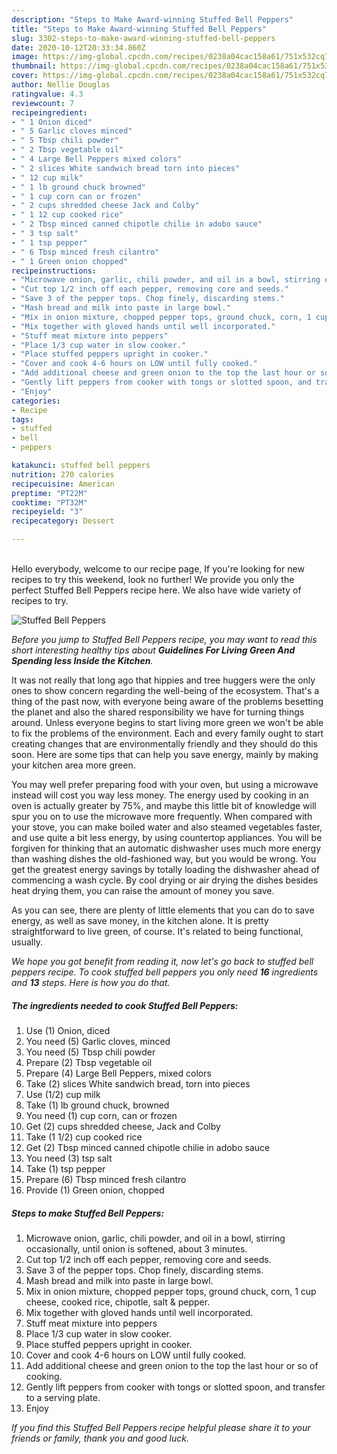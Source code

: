```yaml
---
description: "Steps to Make Award-winning Stuffed Bell Peppers"
title: "Steps to Make Award-winning Stuffed Bell Peppers"
slug: 3302-steps-to-make-award-winning-stuffed-bell-peppers
date: 2020-10-12T20:33:34.860Z
image: https://img-global.cpcdn.com/recipes/0238a04cac158a61/751x532cq70/stuffed-bell-peppers-recipe-main-photo.jpg
thumbnail: https://img-global.cpcdn.com/recipes/0238a04cac158a61/751x532cq70/stuffed-bell-peppers-recipe-main-photo.jpg
cover: https://img-global.cpcdn.com/recipes/0238a04cac158a61/751x532cq70/stuffed-bell-peppers-recipe-main-photo.jpg
author: Nellie Douglas
ratingvalue: 4.3
reviewcount: 7
recipeingredient:
- " 1 Onion diced"
- " 5 Garlic cloves minced"
- " 5 Tbsp chili powder"
- " 2 Tbsp vegetable oil"
- " 4 Large Bell Peppers mixed colors"
- " 2 slices White sandwich bread torn into pieces"
- " 12 cup milk"
- " 1 lb ground chuck browned"
- " 1 cup corn can or frozen"
- " 2 cups shredded cheese Jack and Colby"
- " 1 12 cup cooked rice"
- " 2 Tbsp minced canned chipotle chilie in adobo sauce"
- " 3 tsp salt"
- " 1 tsp pepper"
- " 6 Tbsp minced fresh cilantro"
- " 1 Green onion chopped"
recipeinstructions:
- "Microwave onion, garlic, chili powder, and oil in a bowl, stirring occasionally, until onion is softened, about 3 minutes."
- "Cut top 1/2 inch off each pepper, removing core and seeds."
- "Save 3 of the pepper tops. Chop finely, discarding stems."
- "Mash bread and milk into paste in large bowl."
- "Mix in onion mixture, chopped pepper tops, ground chuck, corn, 1 cup cheese, cooked rice, chipotle, salt &amp; pepper."
- "Mix together with gloved hands until well incorporated."
- "Stuff meat mixture into peppers"
- "Place 1/3 cup water in slow cooker."
- "Place stuffed peppers upright in cooker."
- "Cover and cook 4-6 hours on LOW until fully cooked."
- "Add additional cheese and green onion to the top the last hour or so of cooking."
- "Gently lift peppers from cooker with tongs or slotted spoon, and transfer to a serving plate."
- "Enjoy"
categories:
- Recipe
tags:
- stuffed
- bell
- peppers

katakunci: stuffed bell peppers 
nutrition: 270 calories
recipecuisine: American
preptime: "PT22M"
cooktime: "PT32M"
recipeyield: "3"
recipecategory: Dessert

---
```

<br>
Hello everybody, welcome to our recipe page, If you're looking for new recipes to try this weekend, look no further! We provide you only the perfect Stuffed Bell Peppers recipe here. We also have wide variety of recipes to try.
<br>


![Stuffed Bell Peppers](https://img-global.cpcdn.com/recipes/0238a04cac158a61/751x532cq70/stuffed-bell-peppers-recipe-main-photo.jpg)

<i>Before you jump to Stuffed Bell Peppers recipe, you may want to read this short interesting healthy tips about 
<strong>Guidelines For Living Green And Spending less Inside the Kitchen</strong>.</i>
</br>

It was not really that long ago that hippies and tree huggers were the only ones to show concern regarding the well-being of the ecosystem. That's a thing of the past now, with everyone being aware of the problems besetting the planet and also the shared responsibility we have for turning things around. Unless everyone begins to start living more green we won't be able to fix the problems of the environment. Each and every family ought to start creating changes that are environmentally friendly and they should do this soon. Here are some tips that can help you save energy, mainly by making your kitchen area more green.

You may well prefer preparing food with your oven, but using a microwave instead will cost you way less money. The energy used by cooking in an oven is actually greater by 75%, and maybe this little bit of knowledge will spur you on to use the microwave more frequently. When compared with your stove, you can make boiled water and also steamed vegetables faster, and use quite a bit less energy, by using countertop appliances. You will be forgiven for thinking that an automatic dishwasher uses much more energy than washing dishes the old-fashioned way, but you would be wrong. You get the greatest energy savings by totally loading the dishwasher ahead of commencing a wash cycle. By cool drying or air drying the dishes besides heat drying them, you can raise the amount of money you save.

As you can see, there are plenty of little elements that you can do to save energy, as well as save money, in the kitchen alone. It is pretty straightforward to live green, of course. It's related to being functional, usually.


<i>We hope you got benefit from reading it, now let's go back to stuffed bell peppers recipe. To cook stuffed bell peppers you only need <strong>16</strong> ingredients and <strong>13</strong> steps. Here is how you do that.
</i>

##### The ingredients needed to cook Stuffed Bell Peppers:

1. Use  (1) Onion, diced
1. You need  (5) Garlic cloves, minced
1. You need  (5) Tbsp chili powder
1. Prepare  (2) Tbsp vegetable oil
1. Prepare  (4) Large Bell Peppers, mixed colors
1. Take  (2) slices White sandwich bread, torn into pieces
1. Use  (1/2) cup milk
1. Take  (1) lb ground chuck, browned
1. You need  (1) cup corn, can or frozen
1. Get  (2) cups shredded cheese, Jack and Colby
1. Take  (1 1/2) cup cooked rice
1. Get  (2) Tbsp minced canned chipotle chilie in adobo sauce
1. You need  (3) tsp salt
1. Take  (1) tsp pepper
1. Prepare  (6) Tbsp minced fresh cilantro
1. Provide  (1) Green onion, chopped


##### Steps to make Stuffed Bell Peppers:

1. Microwave onion, garlic, chili powder, and oil in a bowl, stirring occasionally, until onion is softened, about 3 minutes.
1. Cut top 1/2 inch off each pepper, removing core and seeds.
1. Save 3 of the pepper tops. Chop finely, discarding stems.
1. Mash bread and milk into paste in large bowl.
1. Mix in onion mixture, chopped pepper tops, ground chuck, corn, 1 cup cheese, cooked rice, chipotle, salt &amp; pepper.
1. Mix together with gloved hands until well incorporated.
1. Stuff meat mixture into peppers
1. Place 1/3 cup water in slow cooker.
1. Place stuffed peppers upright in cooker.
1. Cover and cook 4-6 hours on LOW until fully cooked.
1. Add additional cheese and green onion to the top the last hour or so of cooking.
1. Gently lift peppers from cooker with tongs or slotted spoon, and transfer to a serving plate.
1. Enjoy


<i>If you find this Stuffed Bell Peppers recipe helpful please share it to your friends or family, thank you and good luck.</i>

